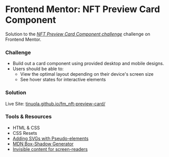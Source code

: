 # Frontend Mentor: NFT Preview Card Component

Solution to the _[NFT Preview Card Component challenge](https://www.frontendmentor.io/challenges/nft-preview-card-component-SbdUL_w0U)_ challenge on Frontend Mentor.

### Challenge

- Build out a card component using provided desktop and mobile designs.
- Users should be able to:
  - View the optimal layout depending on their device's screen size
  - See hover states for interactive elements

### Solution

Live Site: [tinuola.github.io/fm_nft-preview-card/](tinuola.github.io/fm_nft-preview-card/)

### Tools & Resources

- HTML & CSS
- CSS Resets
- [Adding SVGs with Pseudo-elements](https://www.geeksforgeeks.org/how-to-use-svg-with-before-or-after-pseudo-element/)
- [MDN Box-Shadow Generator](https://developer.mozilla.org/en-US/docs/Web/CSS/CSS_Backgrounds_and_Borders/Box-shadow_generator)
- [Invisible content for screen-readers](https://webaim.org/techniques/css/invisiblecontent/)
